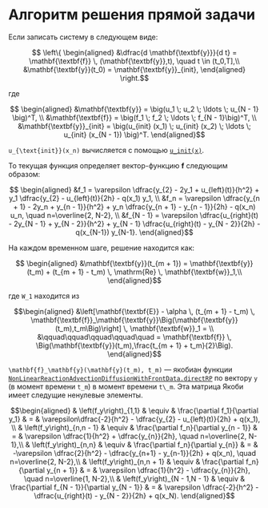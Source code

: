 # Алгоритм решения прямой задачи

Если записать систему в следующем виде:
```math
    \left\{
    \begin{aligned}
        &\dfrac{d \mathbf{\textbf{y}}}{d t} = \mathbf{\textbf{f}} \, (\mathbf{\textbf{y}},t), \quad t \in (t_0,T],\\
        &\mathbf{\textbf{y}}(t_0) = \mathbf{\textbf{y}}_{init},
    \end{aligned}
    \right.
```
где
```math
    \begin{aligned}
        &\mathbf{\textbf{y}} = \big(u_1 \; u_2 \;  \ldots \; u_{N - 1} \big)^T, \\
        &\mathbf{\textbf{f}} = \big(f_1 \; f_2 \; \ldots \; f_{N - 1}\big)^T, \\
        &\mathbf{\textbf{y}}_{init} = \big(u_{init} (x_1) \; u_{init} (x_2) \; \ldots \; u_{init} (x_{N - 1}) \big)^T.
    \end{aligned}
```
``u_{\text{init}}(x_n)`` вычисляется с помощью [`u_init(x)`](@ref).


То текущая функция определяет вектор-функцию $\mathbf{\textbf{f}}$ следующим образом:
```math
    \begin{aligned}
        &f_1 =       \varepsilon \dfrac{y_{2}        - 2y_1       + u_{left}(t)}{h^2} + y_1       \dfrac{y_{2}        - u_{left}(t)}{2h} - q(x_1) y_1, \\
        &f_n =       \varepsilon \dfrac{y_{n + 1}    - 2y_n       + y_{n - 1}}{h^2}   + y_n       \dfrac{y_{n + 1}    - y_{n - 1}}{2h}   - q(x_n) u_n, \quad n=\overline{2, N-2}, \\
        &f_{N - 1} = \varepsilon \dfrac{u_{right}(t) - 2y_{N - 1} + y_{N - 2}}{h^2}   + y_{N - 1} \dfrac{u_{right}(t) - y_{N - 2}}{2h}   - q(x_{N-1}) y_{N-1}.
    \end{aligned}
```
На каждом временном шаге, решение находится как:
```math
    \begin{aligned}
        &\mathbf{\textbf{y}}(t_{m + 1}) = \mathbf{\textbf{y}}(t_m) + (t_{m + 1} - t_m) \, \mathrm{Re} \, \mathbf{\textbf{w}}_1,\\
    \end{aligned}
```
где ``W_1`` находится из
```math
\begin{aligned}
    &\left[\mathbf{\textbf{E}} - \alpha \, (t_{m + 1} - t_m) \, \mathbf{\textbf{f}}_\mathbf{\textbf{y}}\Big(\mathbf{\textbf{y}}(t_m),t_m\Big)\right] \, \mathbf{\textbf{w}}_1 = \\
    &\qquad\qquad\qquad\qquad\quad = \mathbf{\textbf{f}} \, \Big(\mathbf{\textbf{y}}(t_m),\frac{t_{m + 1} + t_m}{2}\Big).
\end{aligned}
```

``\mathbf{f}_\mathbf{y}(\mathbf{y}(t_m), t_m)`` — якобиан функции [`NonLinearReactionAdvectionDiffusionWithFrontData.directRP`](@ref) по вектору ``y`` (в момент времени ``t_m``) в момент времени ``t\_m``.
Эта матрица Якоби имеет следущие ненулевые элементы.
```math
\begin{aligned}
    & \left(f_y\right)_{1,1}  & \equiv & \frac{\partial f_1}{\partial y_1} & = & \varepsilon\dfrac{-2}{h^2} - \dfrac{y_{2} - u_{left}(t)}{2h} + q(x_1), \\

     & \left(f_y\right)_{n,n - 1}  & \equiv & \frac{\partial f_n}{\partial y_{n - 1}} & = & \varepsilon \dfrac{1}{h^2} + \dfrac{y_{n}}{2h}, \quad n=\overline{2, N-1},\\

     & \left(f_y\right)_{n,n}  & \equiv & \frac{\partial f_n}{\partial y_{n}} & = &  -\varepsilon \dfrac{2}{h^2} - \dfrac{y_{n+1} - y_{n-1}}{2h} + q(x_n), \quad n=\overline{2, N-2},\\

     & \left(f_y\right)_{n,n + 1}  & \equiv & \frac{\partial f_n}{\partial y_{n + 1}} & = & \varepsilon \dfrac{1}{h^2} - \dfrac{y_{n}}{2h}, \quad n=\overline{1, N-2},\\

     & \left(f_y\right)_{N - 1,N - 1}  & \equiv & \frac{\partial f_{N - 1}}{\partial y_{N - 1}} & = &  \varepsilon \dfrac{-2}{h^2} - \dfrac{u_{right}(t) - y_{N - 2}}{2h} + q(x_N).
\end{aligned}
```
